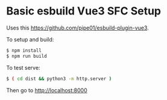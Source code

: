 # Basic esbuild Vue3 SFC Setup

Uses this <https://github.com/pipe01/esbuild-plugin-vue3>.

To setup and build:

```sh
$ npm install
$ npm run build
```

To test serve:

```sh
$ ( cd dist && python3 -m http.server )
```

Then go to <http://localhost:8000>
